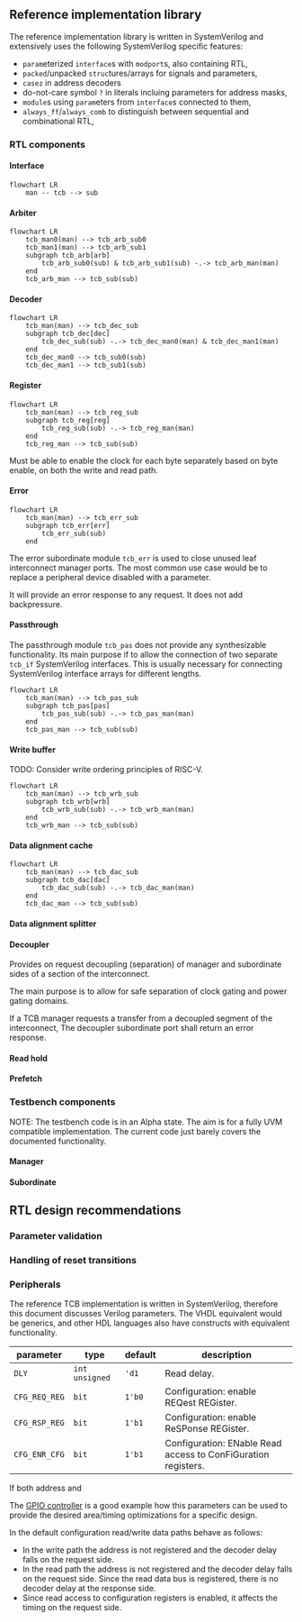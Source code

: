 ## Reference implementation library

The reference implementation library is written in SystemVerilog
and extensively uses the following SystemVerilog specific features:
- `param`eterized `interface`s with `modport`s, also containing RTL,
- `packed`/unpacked `struc`tures/arrays for signals and parameters,
- `casez` in address decoders
- do-not-care symbol `?` in literals incluing parameters for address masks,
- `module`s using `param`eters from `interface`s connected to them,
- `always_ff`/`always_comb` to distinguish between sequential and combinational RTL,

### RTL components

#### Interface

```mermaid
flowchart LR
    man -- tcb --> sub
```

#### Arbiter

```mermaid
flowchart LR
    tcb_man0(man) --> tcb_arb_sub0
    tcb_man1(man) --> tcb_arb_sub1
    subgraph tcb_arb[arb]
        tcb_arb_sub0(sub) & tcb_arb_sub1(sub) -.-> tcb_arb_man(man)
    end
    tcb_arb_man --> tcb_sub(sub)
```

#### Decoder

```mermaid
flowchart LR
    tcb_man(man) --> tcb_dec_sub
    subgraph tcb_dec[dec]
        tcb_dec_sub(sub) -.-> tcb_dec_man0(man) & tcb_dec_man1(man)
    end
    tcb_dec_man0 --> tcb_sub0(sub)
    tcb_dec_man1 --> tcb_sub1(sub)
```

#### Register

```mermaid
flowchart LR
    tcb_man(man) --> tcb_reg_sub
    subgraph tcb_reg[reg]
        tcb_reg_sub(sub) -.-> tcb_reg_man(man)
    end
    tcb_reg_man --> tcb_sub(sub)
```

Must be able to enable the clock for each byte separately based on byte enable,
on both the write and read path.

#### Error

```mermaid
flowchart LR
    tcb_man(man) --> tcb_err_sub
    subgraph tcb_err[err]
        tcb_err_sub(sub)
    end
```

The error subordinate module `tcb_err` is used to close unused leaf interconnect manager ports.
The most common use case would be to replace a peripheral device disabled with a parameter.

It will provide an error response to any request.
It does not add backpressure.

#### Passthrough

The passthrough module `tcb_pas` does not provide any synthesizable functionality.
Its main purpose if to allow the connection of two separate `tcb_if` SystemVerilog interfaces.
This is usually necessary for connecting SystemVerilog interface arrays for different lengths.

```mermaid
flowchart LR
    tcb_man(man) --> tcb_pas_sub
    subgraph tcb_pas[pas]
        tcb_pas_sub(sub) -.-> tcb_pas_man(man)
    end
    tcb_pas_man --> tcb_sub(sub)
```

#### Write buffer

TODO: Consider write ordering principles of RISC-V.

```mermaid
flowchart LR
    tcb_man(man) --> tcb_wrb_sub
    subgraph tcb_wrb[wrb]
        tcb_wrb_sub(sub) -.-> tcb_wrb_man(man)
    end
    tcb_wrb_man --> tcb_sub(sub)
```

#### Data alignment cache

```mermaid
flowchart LR
    tcb_man(man) --> tcb_dac_sub
    subgraph tcb_dac[dac]
        tcb_dac_sub(sub) -.-> tcb_dac_man(man)
    end
    tcb_dac_man --> tcb_sub(sub)
```

#### Data alignment splitter


#### Decoupler

Provides on request decoupling (separation) of
manager and subordinate sides of a section of the interconnect.

The main purpose is to allow for safe separation of
clock gating and power gating domains.

If a TCB manager requests a transfer from a decoupled segment of the interconnect,
The decoupler subordinate port shall return an error response.

#### Read hold

#### Prefetch

### Testbench components

NOTE: The testbench code is in an Alpha state.
The aim is for a fully UVM compatible implementation.
The current code just barely covers the documented functionality.

#### Manager

#### Subordinate

## RTL design recommendations

### Parameter validation

### Handling of reset transitions

### Peripherals

The reference TCB implementation is written in SystemVerilog,
therefore this document discusses Verilog parameters.
The VHDL equivalent would be generics,
and other HDL languages also have constructs with equivalent functionality.

| parameter     | type           | default | description |
|---------------|----------------|---------|-------------|
| `DLY`         | `int unsigned` | `'d1`   | Read delay. |
| `CFG_REQ_REG` | `bit`          | `1'b0`  | Configuration: enable REQest REGister. |
| `CFG_RSP_REG` | `bit`          | `1'b1`  | Configuration: enable ReSPonse REGister. |
| `CFG_ENR_CFG` | `bit`          | `1'b1`  | Configuration: ENable Read access to ConFiGuration registers. |

If both address and 

The [GPIO controller](GPIO.md) is a good example how this parameters can be used
to provide the desired area/timing optimizations for a specific design.

In the default configuration read/write data paths behave as follows:
- In the write path the address is not registered and the decoder delay falls on the request side.
- In the read path the address is not registered and the decoder delay falls on the request side.
  Since the read data bus is registered, there is no decoder delay at the response side.
- Since read access to configuration registers is enabled, it affects the timing on the request side.
